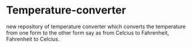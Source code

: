 # Temperature-converter
new repository of temperature converter which converts the temperature from one form to the other form 
say as from Celcius to Fahrenheit, Fahrenheit to Celcius.
